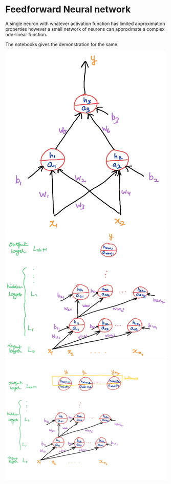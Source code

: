 # Feedforward Neural network

A single neuron with whatever activation function has limited approximation properties however a small network of neurons can approximate a complex non-linear function.

The notebooks gives the demonstration for the same.

![](./SimpleNetwork-1553058835338.png)
![](./FFNetworkSingle-1552984072224.png)
![](./FFNetworkMultiClass-1553058835337.png)
